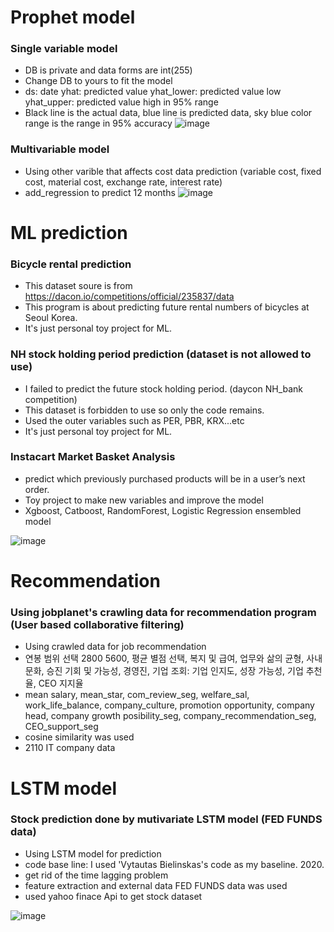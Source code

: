 # Prophet model
### Single variable model
- DB is private and data forms are int(255)
- Change DB to yours to fit the model
- ds: date  yhat: predicted value  yhat_lower: predicted value low  yhat_upper: predicted value high in 95% range
- Black line is the actual data, blue line is predicted data, sky blue color range is the range in 95% accuracy
![image](https://user-images.githubusercontent.com/50603209/131627632-e13152a9-1b76-4b3b-9e6e-08e6cea4804f.png)

### Multivariable model
- Using other varible that affects cost data prediction (variable cost, fixed cost, material cost, exchange rate, interest rate)
- add_regression to predict 12 months
![image](https://user-images.githubusercontent.com/50603209/131627531-30e19baf-50e5-483c-9b38-bf52cb4a116c.png)

# ML prediction
### Bicycle rental prediction
* This dataset soure is from https://dacon.io/competitions/official/235837/data
* This program is about predicting future rental numbers of bicycles at Seoul Korea.
* It's just personal toy project for ML.

### NH stock holding period prediction (dataset is not allowed to use)
* I failed to predict the future stock holding period. (daycon NH_bank competition)
* This dataset is forbidden to use so only the code remains.
* Used the outer variables such as PER, PBR, KRX...etc
* It's just personal toy project for ML.
### Instacart Market Basket Analysis
* predict which previously purchased products will be in a user’s next order.
* Toy project to make new variables and improve the model
* Xgboost, Catboost, RandomForest, Logistic Regression ensembled model

![image](https://user-images.githubusercontent.com/50603209/158091981-35647573-eb81-4348-80c0-a5be2a78bdb6.png)

# Recommendation
### Using jobplanet's crawling data for recommendation program (User based collaborative filtering)
* Using crawled data for job recommendation
* 연봉 범위 선택 2800 5600, 평균 별점 선택, 복지 및 급여, 업무와 삶의 균형, 사내문화, 승진 기회 및 가능성, 경영진, 기업 조회: 기업 인지도, 성장 가능성, 기업 추천율, CEO 지지율
* mean salary, mean_star, com_review_seg, welfare_sal, work_life_balance, company_culture, promotion opportunity, company head, company growth posibility_seg, company_recommendation_seg, CEO_support_seg
* cosine similarity was used
* 2110 IT company data

# LSTM model
### Stock prediction done by mutivariate LSTM model (FED FUNDS data)
* Using LSTM model for prediction
* code base line: I used 'Vytautas Bielinskas's code as my baseline. 2020.
* get rid of the time lagging problem
* feature extraction and external data FED FUNDS data was used
* used yahoo finace Api to get stock dataset

![image](https://user-images.githubusercontent.com/50603209/141417239-2e16d0da-aadc-4c8b-bfa1-f989e870f365.png)
